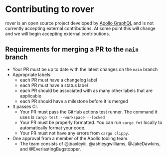 # Contributing to rover

rover is an open source project developed by [Apollo GraphQL](https://apollographql.com) and is not currently accepting external contributions. At some point this will change and we will begin accepting external contributions.

## Requirements for merging a PR to the `main` branch

- Your PR must be up to date with the latest changes on the `main` branch
- Appropriate labels
  - each PR must have a changelog label
  - each PR must have a status label
  - each PR should be associated with as many other labels that are applicable
  - each PR should have a milestone before it is merged
- It passes CI.
  - Your PR must pass the GitHub actions test runner. The command it uses is `cargo test --workspace --locked`
  - Your PR must be properly formatted. You can run `cargo fmt` locally to automatically format your code.
  - Your PR must not have any errors from `cargo clippy`.
- One approval from a member of the Apollo tooling team.
  - The team consists of @jbaxleyiii, @ashleygwilliams, @JakeDawkins, and @EverlastingBugstopper.
